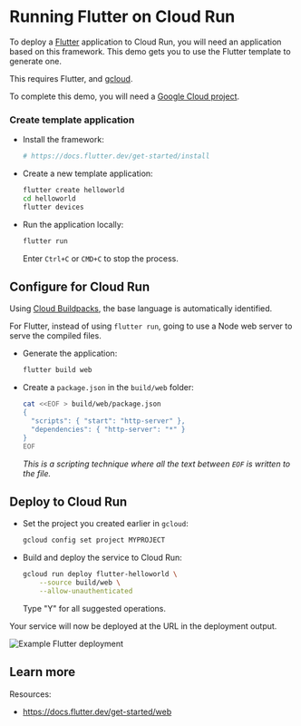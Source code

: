 # Running Flutter on Cloud Run

To deploy a [Flutter](https://flutter.dev/) application to Cloud Run, you will need an application
based on this framework. This demo gets you to use the Flutter template to generate one. 

This requires Flutter, and [gcloud](https://cloud.google.com/sdk/docs/install).



To complete this demo, you will need a [Google Cloud project](https://cloud.google.com/resource-manager/docs/creating-managing-projects#creating_a_project). 


### Create template application


* Install the framework:

    ```bash
    # https://docs.flutter.dev/get-started/install

    ```

    
    

* Create a new template application:

    ```bash
    flutter create helloworld
    cd helloworld
    flutter devices

    ```




* Run the application locally:

    ```bash
    flutter run
    ```

    

    Enter `Ctrl+C` or `CMD+C` to stop the process.


## Configure for Cloud Run

Using [Cloud Buildpacks](https://github.com/GoogleCloudPlatform/buildpacks), 
the base language is automatically identified.


For Flutter, instead of using `flutter run`, going to use a Node web server to serve the compiled files. 

* Generate the application: 

    ```bash
    flutter build web
    ```

* Create a `package.json` in the `build/web` folder:

    ```bash
    cat <<EOF > build/web/package.json 
    { 
      "scripts": { "start": "http-server" },
      "dependencies": { "http-server": "*" }
    }
    EOF
    ```

    *This is a scripting technique where all the text between `EOF` is written to the file.*





## Deploy to Cloud Run

* Set the project you created earlier in `gcloud`: 

    ```bash
    gcloud config set project MYPROJECT
    ```

* Build and deploy the service to Cloud Run: 

    ```bash
    gcloud run deploy flutter-helloworld \
        --source build/web \
        --allow-unauthenticated 
    ```

    Type "Y" for all suggested operations.


Your service will now be deployed at the URL in the deployment output.

![Example Flutter deployment](example.png)





## Learn more

Resources: 

- https://docs.flutter.dev/get-started/web
